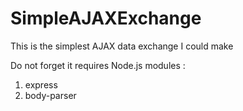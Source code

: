 # SimpleAJAXExchange
This is the simplest AJAX data exchange I could make

Do not forget it requires Node.js modules :
1. express
2. body-parser
